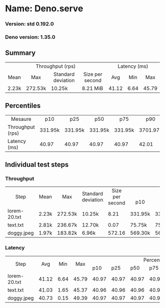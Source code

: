 # Name: Deno.serve 
  
  ### Version: std 0.192.0
  ### Deno version: 1.35.0

## Summary
<table>
<tr>
    <td align="center" colspan="4">Throughput (rps)</td>
    <td align="center" colspan="3">Latency (ms)</td>
</tr>
<tr>
    <td align="center">Mean</td>
    <td align="center">Max</td>
    <td align="center">Standard deviation</td>
    <td align="center">Size per second</td>
    <td align="center">Avg</td>
    <td align="center">Min</td>
    <td align="center">Max</td>
</tr>
<tr>
    <td>2.23k</td>
    <td>272.53k</td>
    <td>10.25k</td>
    <td>8.21 MiB</td>
    <td>41.12</td>
    <td>6.64</td>
    <td>45.79</td>
</tr>
</table>

## Percentiles

<table>
<tr>
  <td align="center">Mesaure</td>
  <td align="center">p10</td>
  <td align="center">p25</td>
  <td align="center">p50</td>
  <td align="center">p75</td>
  <td align="center">p90</td>
  <td align="center">p95</td>
  <td align="center">p99</td>
</tr>
<tr>
  <td>Throughput (rps)</td>
  <td>331.95k</td>
  <td>331.95k</td>
  <td>331.95k</td>
  <td>331.95k</td>
  <td>3701.97k</td>
  <td>5505.97k</td>
  <td>10315.88k</td>
</tr>
<tr>
  <td>Latency (ms)</td>
  <td>40.97</td>
  <td>40.97</td>
  <td>40.97</td>
  <td>40.97</td>
  <td>42.01</td>
  <td>42.03</td>
  <td>42.90</td>
</tr>
</table>

## Individual test steps

### Throughput

<table>
<tr>
  <td align="center" rowspan="2">Step</td>
  <td align="center" rowspan="2">Mean</td>
  <td align="center" rowspan="2">Max</td>
  <td align="center" rowspan="2">Standard deviation</td>
  <td align="center" rowspan="2">Size per second</td>
  <td align="center" colspan="7">Percentiles</td>
</tr>
<tr>
  <!-- still Step -->
  <!-- still Mean -->
  <!-- still Max -->
  <!-- still Standard deviation -->
  <!-- still Size per second -->
  <td align="center">p10</td>
  <td align="center">p25</td>
  <td align="center">p50</td>
  <td align="center">p75</td>
  <td align="center">p90</td>
  <td align="center">p95</td>
  <td align="center">p99</td>
</tr>
<tr>
  <td>lorem-20.txt</td>
  <td>2.23k</td>
  <td>272.53k</td>
  <td>10.25k</td>
  <td>8.21</td>
  <td>331.95k</td>
  <td>331.95k</td>
  <td>331.95k</td>
  <td>331.95k</td>
  <td>3701.97k</td>
  <td>5505.97k</td>
  <td>10315.88k</td>
</tr><tr>
  <td>text.txt</td>
  <td>2.81k</td>
  <td>236.67k</td>
  <td>12.70k</td>
  <td>0.07</td>
  <td>75.75k</td>
  <td>75.75k</td>
  <td>75.75k</td>
  <td>75.75k</td>
  <td>3732.84k</td>
  <td>5452.87k</td>
  <td>16022.80k</td>
</tr><tr>
  <td>doggy.jpeg</td>
  <td>1.97k</td>
  <td>183.82k</td>
  <td>6.96k</td>
  <td>572.16</td>
  <td>569.30k</td>
  <td>569.30k</td>
  <td>569.30k</td>
  <td>569.30k</td>
  <td>3225.29k</td>
  <td>4018.10k</td>
  <td>6360.83k</td>
</tr></table>

### Latency

<table>
<tr>
  <td align="center" rowspan="2">Step</td>
  <td align="center" rowspan="2">Avg</td>
  <td align="center" rowspan="2">Min</td>
  <td align="center" rowspan="2">Max</td>
  <td align="center" colspan="7">Percentiles</td>
</tr>
<tr>
  <!-- still Avg -->
  <!-- still Min -->
  <!-- still Max -->
  <td>p10</td>
  <td>p25</td>
  <td>p50</td>
  <td>p75</td>
  <td>p90</td>
  <td>p95</td>
  <td>p99</td>
</tr>
<tr>
  <td>lorem-20.txt</td>
  <td>41.12</td>
  <td>6.64</td>
  <td>45.79</td>
  <td>40.97</td>
  <td>40.97</td>
  <td>40.97</td>
  <td>40.97</td>
  <td>42.01</td>
  <td>42.03</td>
  <td>42.90</td>
</tr><tr>
  <td>text.txt</td>
  <td>41.03</td>
  <td>1.65</td>
  <td>45.37</td>
  <td>40.96</td>
  <td>40.96</td>
  <td>40.96</td>
  <td>40.96</td>
  <td>42.00</td>
  <td>42.02</td>
  <td>42.12</td>
</tr><tr>
  <td>doggy.jpeg</td>
  <td>40.73</td>
  <td>0.15</td>
  <td>49.39</td>
  <td>40.97</td>
  <td>40.97</td>
  <td>40.97</td>
  <td>40.97</td>
  <td>42.01</td>
  <td>42.03</td>
  <td>42.99</td>
</tr></table>